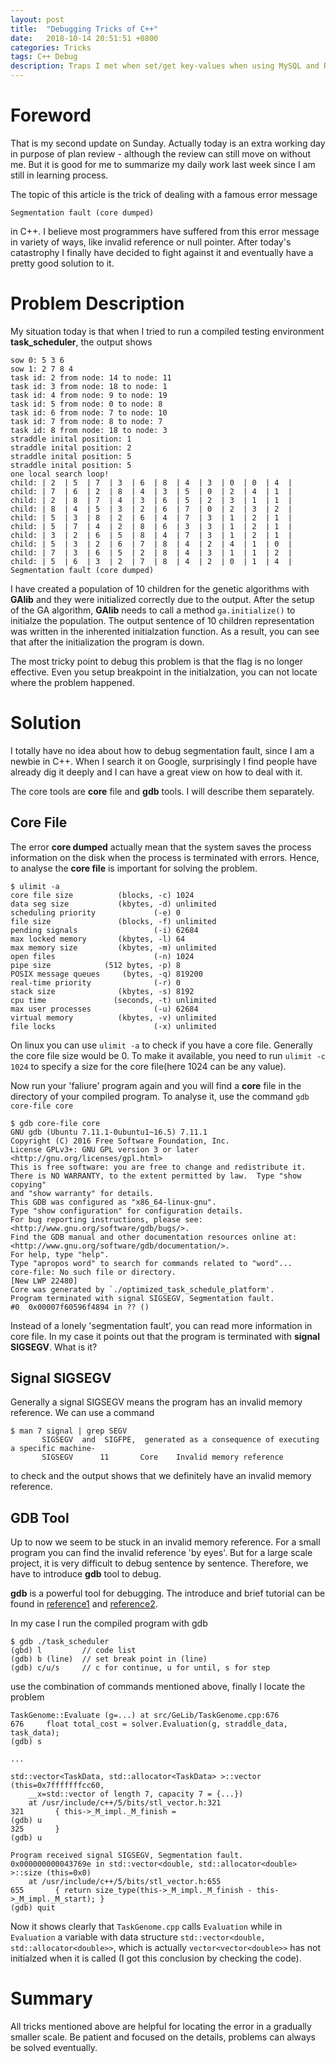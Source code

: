 ```yaml
---
layout: post
title:  "Debugging Tricks of C++"
date:   2018-10-14 20:51:51 +0800
categories: Tricks
tags: C++ Debug
description: Traps I met when set/get key-values when using MySQL and Redis. The tricks can be achieved from Google but I summarized a little bit here.
---
```


<script type="text/javascript" async src="//cdn.bootcss.com/mathjax/2.7.0/MathJax.js?config=TeX-AMS-MML_HTMLorMML"></script>
<script type="text/javascript" async src="https://cdnjs.cloudflare.com/ajax/libs/mathjax/2.7.1/MathJax.js?config=TeX-MML-AM_CHTML"></script>

# Foreword

That is my second update on Sunday. Actually today is an extra working day in purpose of plan review - although the review can still move on without me. But it is good for me to summarize my daily work last week since I am still in learning process. 

The topic of this article is the trick of dealing with a famous error message 
```
Segmentation fault (core dumped)
``` 
in C++. I believe most programmers have suffered from this error message in variety of ways, like invalid reference or null pointer. After today's catastrophy I finally have decided to fight against it and eventually have a pretty good solution to it.

# Problem Description

My situation today is that when I tried to run a compiled testing environment **task_scheduler**, the output shows
```
sow 0: 5 3 6 
sow 1: 2 7 8 4 
task id: 2 from node: 14 to node: 11
task id: 3 from node: 18 to node: 1
task id: 4 from node: 9 to node: 19
task id: 5 from node: 0 to node: 8
task id: 6 from node: 7 to node: 10
task id: 7 from node: 8 to node: 7
task id: 8 from node: 18 to node: 3
straddle inital position: 1
straddle inital position: 2
straddle inital position: 5
straddle inital position: 5
one local search loop!
child: | 2  | 5  | 7  | 3  | 6  | 8  | 4  | 3  | 0  | 0  | 4  |  
child: | 7  | 6  | 2  | 8  | 4  | 3  | 5  | 0  | 2  | 4  | 1  |  
child: | 2  | 8  | 7  | 4  | 3  | 6  | 5  | 2  | 3  | 1  | 1  |  
child: | 8  | 4  | 5  | 3  | 2  | 6  | 7  | 0  | 2  | 3  | 2  |  
child: | 5  | 3  | 8  | 2  | 6  | 4  | 7  | 3  | 1  | 2  | 1  |  
child: | 5  | 7  | 4  | 2  | 8  | 6  | 3  | 3  | 1  | 2  | 1  |  
child: | 3  | 2  | 6  | 5  | 8  | 4  | 7  | 3  | 1  | 2  | 1  |  
child: | 5  | 3  | 2  | 6  | 7  | 8  | 4  | 2  | 4  | 1  | 0  |  
child: | 7  | 3  | 6  | 5  | 2  | 8  | 4  | 3  | 1  | 1  | 2  |  
child: | 5  | 6  | 3  | 2  | 7  | 8  | 4  | 2  | 0  | 1  | 4  |  
Segmentation fault (core dumped)
```
I have created a population of 10 children for the genetic algorithms with **GAlib** and they were initialized correctly due to the output. After the setup of the GA algorithm, **GAlib** needs to call a method `ga.initialize()` to initialze the population. The output sentence of 10 children representation was written in the inherented initialzation function. As a result, you can see that after the initialization the program is down.

The most tricky point to debug this problem is that the flag is no longer effective. Even you setup breakpoint in the initialzation, you can not locate where the problem happened.

# Solution
I totally have no idea about how to debug segmentation fault, since I am a newbie in C++. When I search it on Google, surprisingly I find people have already dig it deeply and I can have a great view on how to deal with it.

The core tools are **core** file and **gdb** tools. I will describe them separately.

## Core File

The error **core dumped** actually mean that the system saves the process information on the disk when the process is terminated with errors. Hence, to analyse the **core file** is important for solving the problem.
```
$ ulimit -a
core file size          (blocks, -c) 1024
data seg size           (kbytes, -d) unlimited
scheduling priority             (-e) 0
file size               (blocks, -f) unlimited
pending signals                 (-i) 62684
max locked memory       (kbytes, -l) 64
max memory size         (kbytes, -m) unlimited
open files                      (-n) 1024
pipe size            (512 bytes, -p) 8
POSIX message queues     (bytes, -q) 819200
real-time priority              (-r) 0
stack size              (kbytes, -s) 8192
cpu time               (seconds, -t) unlimited
max user processes              (-u) 62684
virtual memory          (kbytes, -v) unlimited
file locks                      (-x) unlimited
```
On linux you can use `ulimit -a` to check if you have a core file. Generally the core file size would be 0. To make it available, you need to run `ulimit -c 1024` to specify a size for the core file(here 1024 can be any value).

Now run your 'faliure' program again and you will find a **core** file in the directory of your compiled program. To analyse it, use the command `gdb core-file core`
```
$ gdb core-file core
GNU gdb (Ubuntu 7.11.1-0ubuntu1~16.5) 7.11.1
Copyright (C) 2016 Free Software Foundation, Inc.
License GPLv3+: GNU GPL version 3 or later <http://gnu.org/licenses/gpl.html>
This is free software: you are free to change and redistribute it.
There is NO WARRANTY, to the extent permitted by law.  Type "show copying"
and "show warranty" for details.
This GDB was configured as "x86_64-linux-gnu".
Type "show configuration" for configuration details.
For bug reporting instructions, please see:
<http://www.gnu.org/software/gdb/bugs/>.
Find the GDB manual and other documentation resources online at:
<http://www.gnu.org/software/gdb/documentation/>.
For help, type "help".
Type "apropos word" to search for commands related to "word"...
core-file: No such file or directory.
[New LWP 22480]
Core was generated by `./optimized_task_schedule_platform'.
Program terminated with signal SIGSEGV, Segmentation fault.
#0  0x00007f60596f4894 in ?? ()
```

Instead of a lonely 'segmentation fault', you can read more information in core file. In my case it points out that the program is terminated with **signal SIGSEGV**. What is it?

## Signal SIGSEGV

Generally a signal SIGSEGV means the program has an invalid memory reference. We can use a command
```
$ man 7 signal | grep SEGV
       SIGSEGV  and  SIGFPE,  generated as a consequence of executing a specific machine-
       SIGSEGV      11       Core    Invalid memory reference
```
to check and the output shows that we definitely have an invalid memory reference.

## GDB Tool

Up to now we seem to be stuck in an invalid memory reference. For a small program you can find the invalid reference 'by eyes'. But for a large scale project, it is very difficult to debug sentence by sentence. Therefore, we have to introduce **gdb** tool to debug.

**gdb** is a powerful tool for debugging. The introduce and brief tutorial can be found in [reference1](https://www.cnblogs.com/TianFang/archive/2013/01/20/2868889.html) and [reference2](https://linuxtools-rst.readthedocs.io/zh_CN/latest/tool/gdb.html).

In my case I run the compiled program with gdb
```
$ gdb ./task_scheduler
(gbd) l         // code list
(gdb) b (line)  // set break point in (line)
(gdb) c/u/s     // c for continue, u for until, s for step
```

use the combination of commands mentioned above, finally I locate the problem
```
TaskGenome::Evaluate (g=...) at src/GeLib/TaskGenome.cpp:676
676	    float total_cost = solver.Evaluation(g, straddle_data, task_data);
(gdb) s

...

std::vector<TaskData, std::allocator<TaskData> >::vector (this=0x7fffffffcc60, 
    __x=std::vector of length 7, capacity 7 = {...})
    at /usr/include/c++/5/bits/stl_vector.h:321
321	      { this->_M_impl._M_finish =
(gdb) u
325	      }
(gdb) u

Program received signal SIGSEGV, Segmentation fault.
0x000000000043769e in std::vector<double, std::allocator<double> >::size (this=0x0)
    at /usr/include/c++/5/bits/stl_vector.h:655
655	      { return size_type(this->_M_impl._M_finish - this->_M_impl._M_start); }
(gdb) quit

```

Now it shows clearly that `TaskGenome.cpp` calls `Evaluation` while in `Evaluation` a variable with data structure `std::vector<double, std::allocator<double>>`, which is actually `vector<vector<double>>` has not initialzed when it is called (I got this conclusion by checking the code).

# Summary
All tricks mentioned above are helpful for locating the error in a gradually smaller scale. Be patient and focused on the details, problems can always be solved eventually.